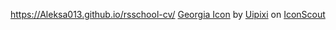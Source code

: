 
https://Aleksa013.github.io/rsschool-cv/
<a href="https://iconscout.com/icons/georgia" target="_blank">Georgia Icon</a> by <a href="https://iconscout.com/contributors/uipixi">Uipixi</a> on <a href="https://iconscout.com">IconScout</a>